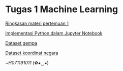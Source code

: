 Tugas 1 Machine Learning
=====

[Ringkasan materi pertemuan 1](SUMMARY.md)

[Implementasi Python dalam Jupyter Notebook](main.ipynb)

[Dataset gempa](https://www.kaggle.com/usgs/earthquake-database)

[Dataset koordinat negara](https://www.kaggle.com/paultimothymooney/latitude-and-longitude-for-every-country-and-state)

~_H071191011_ (✿◕‿◕)
